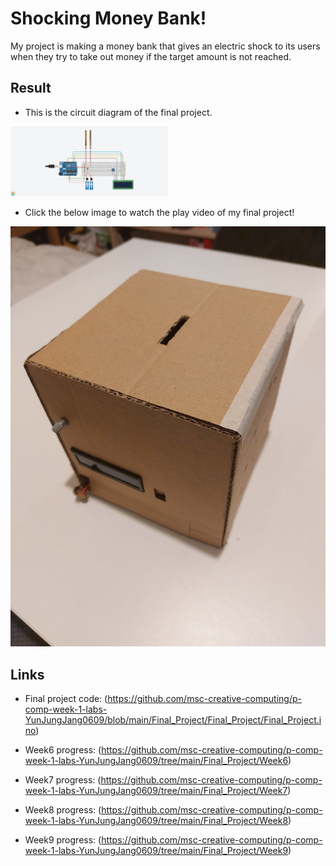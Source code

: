# Shocking Money Bank!

My project is making a money bank that gives an electric shock to its users when they try to take out money if the target amount is not reached.


## Result

* This is the circuit diagram of the final project.

<img src="img/circuit.png" width="50%"/>


* Click the below image to watch the play video of my final project!

[![Final](img/Final.jpg)](https://https://youtu.be/ZJ3u2PIxqNI)



## Links

* Final project code: (https://github.com/msc-creative-computing/p-comp-week-1-labs-YunJungJang0609/blob/main/Final_Project/Final_Project/Final_Project.ino)

* Week6 progress: (https://github.com/msc-creative-computing/p-comp-week-1-labs-YunJungJang0609/tree/main/Final_Project/Week6)

* Week7 progress: (https://github.com/msc-creative-computing/p-comp-week-1-labs-YunJungJang0609/tree/main/Final_Project/Week7)

* Week8 progress: (https://github.com/msc-creative-computing/p-comp-week-1-labs-YunJungJang0609/tree/main/Final_Project/Week8)

* Week9 progress: (https://github.com/msc-creative-computing/p-comp-week-1-labs-YunJungJang0609/tree/main/Final_Project/Week9)


